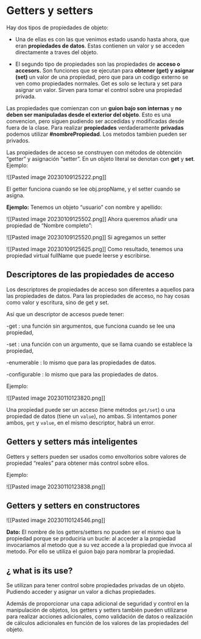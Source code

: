 # Getters y setters

Hay dos tipos de propiedades de objeto:

* Una de ellas es con las que venimos estado usando hasta ahora, que eran **propiedades de datos**. Estas contienen un valor y se acceden directamente a traves del objeto.

* El segundo tipo de propiedades son las propiedades de **acceso o accesors.** Son funciones que se ejecutan para **obtener (get) y asignar (set)** un valor de una propiedad, pero que para un codigo externo se ven como propiedades normales. Get es solo se lectura y set para asignar un valor. Sirven para tomar el control sobre una propiedad privada.

Las propiedades que comienzan con un **guion bajo son internas** y **no deben ser manipuladas desde el exterior del objeto**. Esto es una convencion, pero siguen pudiendo ser accedidas y modificadas desde fuera de la clase. Para realizar **propiedades** verdaderamente **privadas** podemos utilizar **\#nombrePropiedad**. Los metodos tambien pueden ser privados.

Las propiedades de acceso se construyen con métodos de obtención “getter” y asignación “setter”. En un objeto literal se denotan con **get** y **set**. Ejemplo:

![[Pasted image 20230109125222.png]]

El getter funciona cuando se lee obj.propName, y el setter cuando se asigna.

**Ejemplo:** Tenemos un objeto “usuario” con nombre y apellido:

![[Pasted image 20230109125502.png]]
Ahora queremos añadir una propiedad de “Nombre completo”:

![[Pasted image 20230109125520.png]]
Si agregamos un setter

![[Pasted image 20230109125625.png]]
Como resultado, tenemos una propiedad virtual fullName que puede leerse y escribirse.

## Descriptores de las propiedades de acceso

Los descriptores de propiedades de acceso son diferentes a aquellos para las propiedades de datos. Para las propiedades de acceso, no hay cosas como valor y escritura, sino de get y set.

Así que un descriptor de accesos puede tener:

-get : una función sin argumentos, que funciona cuando se lee una propiedad,

-set : una función con un argumento, que se llama cuando se establece la propiedad,

-enumerable : lo mismo que para las propiedades de datos.

-configurable : lo mismo que para las propiedades de datos.

Ejemplo:

![[Pasted image 20230110123820.png]]

 Una propiedad puede ser un acceso (tiene métodos `get/set`) o una propiedad de datos (tiene un `value`), no ambas. Si intentamos poner ambos, `get` y `value`, en el mismo descriptor, habrá un error.
## Getters y setters más inteligentes

Getters y setters pueden ser usados como envoltorios sobre valores de propiedad “reales” para obtener más control sobre ellos.

Ejemplo:

![[Pasted image 20230110123838.png]]
## Getters y setters en constructores

![[Pasted image 20230110124546.png]]

**Dato:** El nombre de los getters/setters no pueden ser el mismo que la propiedad porque se produciria un bucle: al acceder a la propiedad invocariamos al metodo que a su vez accede a la propiedad que invoca al metodo. Por ello se utiliza el guion bajo para nombrar la propiedad.

## ¿ what is its use?

Se utilizan para tener control sobre propiedades privadas de un objeto. Pudiendo acceder y asignar un valor a dichas propiedades.

Además de proporcionar una capa adicional de seguridad y control en la manipulación de objetos, los getters y setters también pueden utilizarse para realizar acciones adicionales, como validación de datos o realización de cálculos adicionales en función de los valores de las propiedades del objeto.